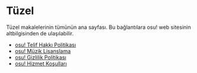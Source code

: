 # Tüzel

Tüzel makalelerinin tümünün ana sayfası. Bu bağlantılara osu! web sitesinin altbilgisinden de ulaşılabilir.

- [osu! Telif Hakkı Politikası](Copyright)
- [osu! Müzik Lisanslama](Music_Licensing)
- [osu! Gizlilik Politikası](Privacy)
- [osu! Hizmet Koşulları](Terms)

